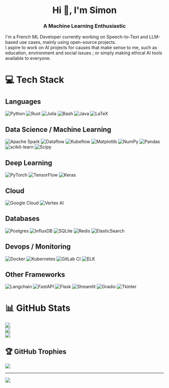 <h1 align="center">Hi 👋, I'm Simon</h1>
<h3 align="center">A Machine Learning Enthusiastic</h3>

I'm a French ML Developer currently working on Speech-to-Text and LLM-based use cases, mainly using open-source projects.  
I aspire to work on AI projects for causes that make sense to me, such as education, environment and social issues ; or simply making ethical AI tools available to everyone.

# 💻 Tech Stack
## Languages
![Python](https://img.shields.io/badge/python-3670A0?style=for-the-badge&logo=python&logoColor=ffdd54)
![Rust](https://img.shields.io/badge/rust-%23000000.svg?style=for-the-badge&logo=rust&logoColor=white)
![Julia](https://img.shields.io/badge/-Julia-9558B2?style=for-the-badge&logo=julia&logoColor=white)
![Bash](https://img.shields.io/badge/-Bash-1f425f?style=for-the-badge&logoColor=white&logo=gnubash)
![Java](https://img.shields.io/badge/java-%23ED8B00.svg?style=for-the-badge&logo=openjdk&logoColor=white)
![LaTeX](https://img.shields.io/badge/latex-%23008080.svg?style=for-the-badge&logo=latex&logoColor=white) 

## Data Science / Machine Learning
![Apache Spark](https://img.shields.io/badge/Apache%20Spark-FDEE21?style=for-the-badge&logo=apachespark&logoColor=black)
![Dataflow](https://img.shields.io/badge/Dataflow-326CE5?style=for-the-badge&logo=googledataflow&logoColor=black)
![Kubeflow](https://img.shields.io/badge/Kubeflow-1646f5?style=for-the-badge&logo=a&logoColor=black)
![Matplotlib](https://img.shields.io/badge/Matplotlib-%23ffffff.svg?style=for-the-badge&logo=Matplotlib&logoColor=black)
![NumPy](https://img.shields.io/badge/numpy-%23013243.svg?style=for-the-badge&logo=numpy&logoColor=white)
![Pandas](https://img.shields.io/badge/pandas-%23150458.svg?style=for-the-badge&logo=pandas&logoColor=white)
![scikit-learn](https://img.shields.io/badge/scikit--learn-%23F7931E.svg?style=for-the-badge&logo=scikit-learn&logoColor=white)
![Scipy](https://img.shields.io/badge/SciPy-%230C55A5.svg?style=for-the-badge&logo=scipy&logoColor=%white)

## Deep Learning
![PyTorch](https://img.shields.io/badge/PyTorch-%23EE4C2C.svg?style=for-the-badge&logo=PyTorch&logoColor=white)
![TensorFlow](https://img.shields.io/badge/TensorFlow-%23FF6F00.svg?style=for-the-badge&logo=TensorFlow&logoColor=white)
![Keras](https://img.shields.io/badge/Keras-%23D00000.svg?style=for-the-badge&logo=Keras&logoColor=white)

## Cloud
![Google Cloud](https://img.shields.io/badge/GoogleCloud-%234285F4.svg?style=for-the-badge&logo=google-cloud&logoColor=white)
![Vertex AI](https://img.shields.io/badge/Vertex%20AI-%23DD0031.svg?style=for-the-badge&logo=google-cloud&logoColor=white) 

## Databases
![Postgres](https://img.shields.io/badge/postgres-%23316192.svg?style=for-the-badge&logo=postgresql&logoColor=white)
![InfluxDB](https://img.shields.io/badge/InfluxDB-22ADF6?style=for-the-badge&logo=InfluxDB&logoColor=white) 
![SQLite](https://img.shields.io/badge/sqlite-%2307405e.svg?style=for-the-badge&logo=sqlite&logoColor=white)
![Redis](https://img.shields.io/badge/redis-%23DD0031.svg?style=for-the-badge&logo=redis&logoColor=white) 
![ElasticSearch](https://img.shields.io/badge/-ElasticSearch-005571?style=for-the-badge&logo=elasticsearch)

## Devops / Monitoring
![Docker](https://img.shields.io/badge/docker-%230db7ed.svg?style=for-the-badge&logo=docker&logoColor=white)
![Kubernetes](https://img.shields.io/badge/kubernetes-%23326ce5.svg?style=for-the-badge&logo=kubernetes&logoColor=white)
![GitLab CI](https://img.shields.io/badge/gitlab%20CI-%23181717.svg?style=for-the-badge&logo=gitlab&logoColor=white)
![ELK](https://img.shields.io/badge/ELK-E6007A?style=for-the-badge&logo=elasticstack&logoColor=white)

## Other Frameworks
![Langchain](https://img.shields.io/badge/Langchain-1C3C3C?style=for-the-badge&logo=langchain)
![FastAPI](https://img.shields.io/badge/FastAPI-005571?style=for-the-badge&logo=fastapi)
![Flask](https://img.shields.io/badge/flask-%23000.svg?style=for-the-badge&logo=flask&logoColor=white)
![Streamlit](https://img.shields.io/badge/streamlit-FF4B4B.svg?style=for-the-badge&logo=streamlit&logoColor=white)
![Gradio](https://img.shields.io/badge/gradio-F7931E.svg?style=for-the-badge&logo=&logoColor=white)
![Tkinter](https://img.shields.io/badge/tkinter-FDEE21.svg?style=for-the-badge&logo=python&logoColor=white)

# 📊 GitHub Stats
![](https://github-readme-stats.vercel.app/api?username=kyn76&theme=dark&hide_border=false&include_all_commits=false&count_private=false)<br/>
![](https://github-readme-streak-stats.herokuapp.com/?user=kyn76&theme=dark&hide_border=false)<br/>
![](https://github-readme-stats.vercel.app/api/top-langs/?username=kyn76&theme=dark&hide_border=false&include_all_commits=false&count_private=false&layout=compact)

## 🏆 GitHub Trophies
![](https://github-profile-trophy.vercel.app/?username=kyn76&theme=radical&no-frame=false&no-bg=false&margin-w=4)

---
[![](https://visitcount.itsvg.in/api?id=kyn76&icon=0&color=0)](https://visitcount.itsvg.in)

<!-- Proudly created with GPRM ( https://gprm.itsvg.in ) -->
